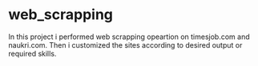 # web_scrapping
In this project i performed web scrapping opeartion on timesjob.com and naukri.com.
Then i customized the sites according to desired output or required skills.
